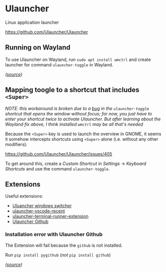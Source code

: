 # Ulauncher

Linux application launcher

<https://github.com/Ulauncher/Ulauncher>

## Running on Wayland

To use Ulauncher on Wayland, run `sudo apt install wmctrl` and create launcher for command `ulauncher-toggle` in
Wayland.

_([source](https://github.com/Ulauncher/Ulauncher/wiki/Hotkey-In-Wayland))_

## Mapping toogle to a shortcut that includes `<Super>`

_NOTE: this workaround is broken due to a [bug](https://github.com/Ulauncher/Ulauncher/issues/222) in the
`ulauncher-toggle` shortcut that opens the window without focus; for now, you just have to enter your shortcut twice to
activate Ulauncher. But after learning about the Wayland fix above, I think installed `wmctrl` may be all that's needed_

Because the `<Super>` key is used to launch the overview in GNOME, it seems it somehow intercepts shortcuts using
`<Super>` alone (i.e. without any other modifiers):

<https://github.com/Ulauncher/Ulauncher/issues/405>

To get around this, create a _Custom Shortcut_ in _Settings_ -> _Keyboard Shortcuts_ and use the command `ulauncher-toggle`.

## Extensions

Useful extensions:

- [Uluancher windows switcher](https://github.com/merrickluo/ulauncher-windows-switcher)
- [ulauncher-vscode-recent](https://github.com/plibither8/ulauncher-vscode-recent)
- [ulauncher-terminal-runner-extension](https://github.com/lighttigerXIV/ulauncher-terminal-runner-extension/)
- [Ulauncher Github](https://github.com/brpaz/ulauncher-github)

### Installation error with Ulauncher Github

The Extension will fail because the `github` is not installed.

Run `pip install pygithub` (_not_ `pip install github`)

_([source](https://github.com/brpaz/ulauncher-github/issues/12))_

